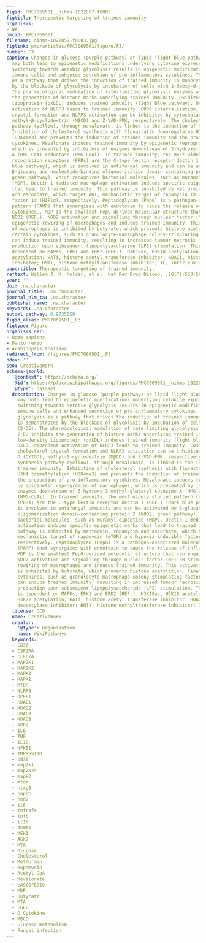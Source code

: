 ```yaml
---
figid: PMC7069501__nihms-1022857-f0003
figtitle: Therapeutic targeting of trained immunity
organisms:
- NA
pmcid: PMC7069501
filename: nihms-1022857-f0003.jpg
figlink: pmc/articles/PMC7069501/figure/F3/
number: F3
caption: Changes in glucose (purple pathway) or lipid (light blue pathway) metabolism
  may both lead to epigenetic modifications underlying cytokine expression. Metabolic
  switching towards aerobic glycolysis results in epigenetic modifications in innate
  immune cells and enhanced secretion of pro-inflammatory cytokines. The role of glycolysis
  as a pathway that drives the induction of trained immunity in monocytes is demonstrated
  by the blockade of glycolysis by incubation of cells with 2-deoxy-d-giucose (2-DG).
  The pharmacological modulation of rate-limiting glycolysis enzymes with 2-DG inhibits
  the generation of histone marks underlying trained immunity. Oxidized low-density
  lipoprotein (oxLDL) induces trained immunity (light blue pathway). OxLDL-dependent
  activation of NLRP3 leads to trained immunity. CD36 internalization, cholesterol
  crystal formation and NLRP3 activation can be inhibited by cytochalasin D (CYTOD),
  methyl-β-cyclodextrin (MβCD) and Z-VAD-FMK, respectively. The cholesterol synthesis
  pathway (yellow), through mevalonate, is linked to the induction of trained immunity.
  Inhibition of cholesterol synthesis with fluvastatin downregulates H3K4 trimethylation
  (H3K4me3) and prevents the induction of trained immunity and the production of pro-inflammatory
  cytokines. Mevalonate induces trained immunity by epigenetic reprograming of macrophages,
  which is prevented by inhibitors of enzymes downstream of 3-hydroxy-3-methyl-glutaryl-coenzyme
  A (HMG-CoA) reductase (HMG-CoAi). In trained immunity, the most widely studied pattern
  recognition receptors (PRRs) are the C-type lectin receptor dectin 1 (REF.) (dark
  blue pathway), which is involved in antifungal immunity and can be activated by
  β-glucan, and nucleotide-binding oligomerization domain-containing protein 2 (NOD2;
  green pathway), which recognizes bacterial molecules, such as muramyl dipeptide
  (MDP). Dectin 1-mediated macrophage activation induces specific epigenetic marks
  that lead to trained immunity. This pathway is inhibited by metformin, rapamycin
  and ascorbate, which target AKT, mechanistic target of rapamycin (mTOR) and hypoxia-inducible
  factor 1α (HIFlα), respectively. Peptidoglycan (PepG) is a pathogen-associated molecular
  pattern (PAMP) that synergizes with endotoxin to cause the release of inflammatory
  cytokines,. MDP is the smallest PepG-derived molecular structure that can engage
  NOD2 (REF.). NOD2 activation and signalling through nuclear factor (NF)-κB stimulates
  epigenetic rewiring of macrophages and induces trained immunity. This activation
  of macrophages is inhibited by butyrate, which prevents histone acetylation. Finally,
  certain cytokines, such as granulocyte-macrophage colony-stimulating factor (GM-CSF),
  can induce trained immunity, resulting in increased tumour necrosis factor (TNF)
  production upon subsequent lipopolysaccharide (LPS) stimulation. This process is
  dependent on MAPKs, ERK1 and ERK2 (REF.). H3K18ac, H3K18 acetylation; H3K27ac, H3K27
  acetylation; HATi, histone acetyl transferase inhibitor; HDACi, histone deacetylase
  inhibitor; HMTi, histone methyltransferase inhibitor; IL, interleukin.
papertitle: Therapeutic targeting of trained immunity.
reftext: Willem J. M. Mulder, et al. Nat Rev Drug Discov. ;18(7):553-566.
year: ''
doi: .na.character
journal_title: .na.character
journal_nlm_ta: .na.character
publisher_name: .na.character
keywords: .na.character
automl_pathway: 0.9735059
figid_alias: PMC7069501__F3
figtype: Figure
organisms_ner:
- Homo sapiens
- Danio rerio
- Arabidopsis thaliana
redirect_from: /figures/PMC7069501__F3
ndex: ''
seo: CreativeWork
schema-jsonld:
  '@context': https://schema.org/
  '@id': https://pfocr.wikipathways.org/figures/PMC7069501__nihms-1022857-f0003.html
  '@type': Dataset
  description: Changes in glucose (purple pathway) or lipid (light blue pathway) metabolism
    may both lead to epigenetic modifications underlying cytokine expression. Metabolic
    switching towards aerobic glycolysis results in epigenetic modifications in innate
    immune cells and enhanced secretion of pro-inflammatory cytokines. The role of
    glycolysis as a pathway that drives the induction of trained immunity in monocytes
    is demonstrated by the blockade of glycolysis by incubation of cells with 2-deoxy-d-giucose
    (2-DG). The pharmacological modulation of rate-limiting glycolysis enzymes with
    2-DG inhibits the generation of histone marks underlying trained immunity. Oxidized
    low-density lipoprotein (oxLDL) induces trained immunity (light blue pathway).
    OxLDL-dependent activation of NLRP3 leads to trained immunity. CD36 internalization,
    cholesterol crystal formation and NLRP3 activation can be inhibited by cytochalasin
    D (CYTOD), methyl-β-cyclodextrin (MβCD) and Z-VAD-FMK, respectively. The cholesterol
    synthesis pathway (yellow), through mevalonate, is linked to the induction of
    trained immunity. Inhibition of cholesterol synthesis with fluvastatin downregulates
    H3K4 trimethylation (H3K4me3) and prevents the induction of trained immunity and
    the production of pro-inflammatory cytokines. Mevalonate induces trained immunity
    by epigenetic reprograming of macrophages, which is prevented by inhibitors of
    enzymes downstream of 3-hydroxy-3-methyl-glutaryl-coenzyme A (HMG-CoA) reductase
    (HMG-CoAi). In trained immunity, the most widely studied pattern recognition receptors
    (PRRs) are the C-type lectin receptor dectin 1 (REF.) (dark blue pathway), which
    is involved in antifungal immunity and can be activated by β-glucan, and nucleotide-binding
    oligomerization domain-containing protein 2 (NOD2; green pathway), which recognizes
    bacterial molecules, such as muramyl dipeptide (MDP). Dectin 1-mediated macrophage
    activation induces specific epigenetic marks that lead to trained immunity. This
    pathway is inhibited by metformin, rapamycin and ascorbate, which target AKT,
    mechanistic target of rapamycin (mTOR) and hypoxia-inducible factor 1α (HIFlα),
    respectively. Peptidoglycan (PepG) is a pathogen-associated molecular pattern
    (PAMP) that synergizes with endotoxin to cause the release of inflammatory cytokines,.
    MDP is the smallest PepG-derived molecular structure that can engage NOD2 (REF.).
    NOD2 activation and signalling through nuclear factor (NF)-κB stimulates epigenetic
    rewiring of macrophages and induces trained immunity. This activation of macrophages
    is inhibited by butyrate, which prevents histone acetylation. Finally, certain
    cytokines, such as granulocyte-macrophage colony-stimulating factor (GM-CSF),
    can induce trained immunity, resulting in increased tumour necrosis factor (TNF)
    production upon subsequent lipopolysaccharide (LPS) stimulation. This process
    is dependent on MAPKs, ERK1 and ERK2 (REF.). H3K18ac, H3K18 acetylation; H3K27ac,
    H3K27 acetylation; HATi, histone acetyl transferase inhibitor; HDACi, histone
    deacetylase inhibitor; HMTi, histone methyltransferase inhibitor; IL, interleukin.
  license: CC0
  name: CreativeWork
  creator:
    '@type': Organization
    name: WikiPathways
  keywords:
  - CD36
  - CSF2RA
  - CLEC7A
  - MAP2K1
  - MAP2K2
  - MAPK3
  - MAPK1
  - MTOR
  - NLRP3
  - DPEP1
  - HDAC1
  - HDAC2
  - HDAC3
  - HDAC8
  - NOD2
  - IL6
  - TNF
  - IL1B
  - NFKB1
  - TMPRSS11D
  - cd36
  - map2k1
  - map2k2a
  - mapk3
  - mtor
  - nlrp3
  - napbb
  - nod2
  - il6
  - tnfrsfa
  - tnfb
  - il1b
  - dnmt1
  - MEK1
  - AGK2
  - MTA
  - Glucose
  - Cholesterol
  - Metformin
  - Rapamycin
  - Acetyl CoA
  - Mevalonate
  - EAscorbate
  - MDP
  - Butyrate
  - MTA
  - EGCG
  - O Cytokine
  - MBCD
  - Glucose metabolism
  - Fungal infection
---
```

